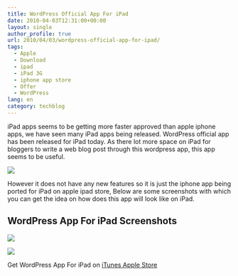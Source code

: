 ```yaml
---
title: WordPress Official App For iPad
date: 2010-04-03T12:31:00+00:00
layout: single
author_profile: true
url: 2010/04/03/wordpress-official-app-for-ipad/
tags:
  - Apple
  - Download
  - ipad
  - iPad 3G
  - iphone app store
  - Offer
  - WordPress
lang: en
category: techblog
---
```

iPad apps seems to be getting more faster approved than apple iphone apps, we have seen many iPad apps being released. WordPress official app has been released for iPad today. As there lot more space on iPad for bloggers to write a web blog post through this wordpress app, this app seems to be useful.

[![](http://4.bp.blogspot.com/_vaUVXcmC3OI/S7ctcZ3IKnI/AAAAAAAABdA/9EGaxVc3EYc/s400/WordpressforiPadscreenshots2.jpg)](http://4.bp.blogspot.com/_vaUVXcmC3OI/S7ctcZ3IKnI/AAAAAAAABdA/9EGaxVc3EYc/s1600-h/WordpressforiPadscreenshots2.jpg)

However it does not have any new features so it is just the iphone app being ported for iPad on apple ipad store, Below are some screenshots with which you can get the idea on how does this app will look like on iPad. 

## WordPress App For iPad Screenshots 

[![](http://2.bp.blogspot.com/_vaUVXcmC3OI/S7ctZWcCcuI/AAAAAAAABc4/IKxmlU2V_fo/s400/WordpressforiPadscreenshots.jpg)](http://2.bp.blogspot.com/_vaUVXcmC3OI/S7ctZWcCcuI/AAAAAAAABc4/IKxmlU2V_fo/s1600-h/WordpressforiPadscreenshots.jpg)

[![](http://3.bp.blogspot.com/_vaUVXcmC3OI/S7ctaxhVulI/AAAAAAAABc8/4r9so0lznrE/s400/WordpressforiPadscreenshots1.jpg)](http://3.bp.blogspot.com/_vaUVXcmC3OI/S7ctaxhVulI/AAAAAAAABc8/4r9so0lznrE/s1600-h/WordpressforiPadscreenshots1.jpg)

Get WordPress App For iPad on [iTunes Apple Store](http://itunes.apple.com/in/app/wordpress/id335703880?mt=8)